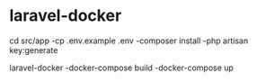 # laravel-docker

cd src/app
-cp .env.example .env
-composer install
-php artisan key:generate

laravel-docker
-docker-compose build
-docker-compose up
